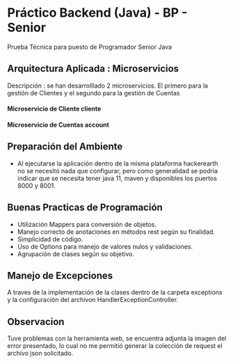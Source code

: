 # Práctico Backend (Java) - BP - Senior
Prueba Técnica para puesto de Programador Senior Java
## Arquitectura Aplicada : Microservicios
  Descripción : se han desarrolllado 2 microservicios. El primero para la gestión de Clientes y el segundo para la gestión de Cuentas
  #### Microservicio de Cliente cliente 
  #### Microservicio de Cuentas account

## Preparación del Ambiente
  - Al ejecutarse la aplicación dentro de la misma plataforma hackerearth no se necesitó nada que configurar, pero como generalidad se podria indicar que se necesita tener java 11, maven y disponibles los puertos 8000 y 8001.
  
## Buenas Practicas de Programación
  - Utilización Mappers para conversión de objetos.
  - Manejo correcto de anotaciones en métodos rest según su finalidad.
  - Simplicidad de código.
  - Uso de Options para manejo de valores nulos y validaciones.
  - Agrupación de clases según su objetivo.
   
## Manejo de Excepciones
  A traves de la implementación de la clases dentro de la carpeta exceptions y la configuración del archivon HandlerExceptionController.

## Observacion
  Tuve problemas con la herramienta web, se encuentra adjunta la imagen del error presentado, lo cual no me permitió generar la colección de request el archivo json solicitado.
